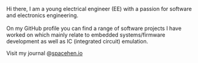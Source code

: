 Hi there, I am a young electrical engineer (EE) with a passion for software and electronics engineering.<br/>
<br/>
On my GitHub profile you can find a range of software projects I have worked on which mainly relate to embedded systems/firmware development as well as IC (integrated circuit) emulation. 

Visit my journal @[spacehen.io](https://spacehen.io)
